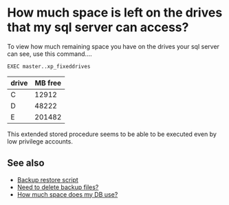 # How much space is left on the drives that my sql server can access?

To view how much remaining space you have on the drives your sql server can see, use this command....

	EXEC master..xp_fixeddrives


|drive|MB free|
|-----|-------|
|  C  |  12912|
|  D  |  48222|
|  E  | 201482|


This extended stored procedure seems to be able to be executed even by low privilege accounts.


## See also

 * [Backup restore script](backup_restore_script.md)
 * [Need to delete backup files?](delete_backup_files.md)
 * [How much space does my DB use?](how_much_space_does_my_db_use.md)